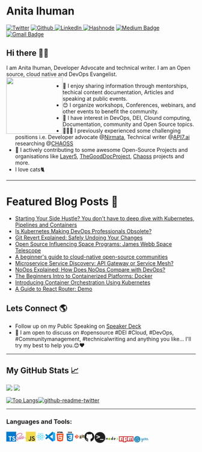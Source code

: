 # Anita Ihuman
[![Twitter](https://img.shields.io/twitter/follow/Anita_ihuman?style=social)](https://twitter.com/Anita_ihuman)
<a href="https://github.com/Anita-ihuman " target="_blank"><img alt="Github" src="https://img.shields.io/badge/-GitHub-181717?&style=flat-square&logo=github&logoColor=white" />
 <a href="https://www.linkedin.com/in/anita-ihuman/" target="_blank"><img alt="LinkedIn" src="https://img.shields.io/badge/-LinkedIn-0A66C2?&style=flat-square&logo=linkedin&logoColor=white" />
</a> 
<a href="https://movi.hashnode.dev"><img alt="Hashnode" src="https://img.shields.io/badge/-Hashnode-2962FF?logo=hashnode&style=flat-square"/></a>
[![Medium Badge](https://img.shields.io/badge/--03a57a?style=social&labelColor=black&logo=Medium&link=https://medium.com/@Anita-ihuman)](https://medium.com/@Anita-ihuman) 
[![Gmail Badge](https://img.shields.io/badge/--c14438?style=social&logo=Gmail&logoColor=red&link=mailto:charlesanita403@gmail.com)](mailto:charlesanita403@gmail.com)


## Hi there 👋🏽 
I am Anita Ihuman, Developer Advocate and technical writer.  I am an Open source, cloud native and DevOps Evangelist.  
 <a href="https://github.com/Anita-ihuman"><img align="left" width="150" height="150" src="https://ci3.googleusercontent.com/proxy/J9598pDwBaYqd4Aq9RPO_WxaeHybTUNFXMGlJ4-ob7UPjvktsbAldy692aW0vYFhZHNxc4fiExykgA4rygKR4u3c-59QfkpKzuDwnCST6m9rMX-lKoorcuqlPSWd-kTN6kqS1lp_=s0-d-e1-ft#https://octocat-generator-assets.githubusercontent.com/my-octocat-1615809367812.png"></a>

- 🎤 I enjoy sharing information through mentorships, techical content documentation, Articles and speaking at public events.
- 😊 I organize workshops, Conferences, webinars, and other events to benefit the community.
- 📌 I have interest in DevOps, DEI, Clound computing, Documentation, community and Open Source topics.
- 👩🏽‍💻 I previously experienced some challenging positions i.e. Developer advocate @[Nirmata](https://github.com/nirmata), Technical writer @[API7.ai](https://github.com/api7) researching @[CHAOSS](https://github.com/chaoss)
- 🌱 I actively contributing to some awesome Open-Source Projects and organisations like [Layer5](https://github.com/layer5io), [TheGoodDocProject](https://gitlab.com/tgdp), [Chaoss](https://github.com/chaoss) projects and more.
- I love cats🐈

---
# Featured Blog Posts 📘

<!-- BLOG-POST-LIST:START -->
- [Starting Your Side Hustle? You don't have to deep dive with Kubernetes, Pipelines and Containers](https://medium.com/@Anita-ihuman/starting-your-side-hustle-6002f1e56288)
- [Is Kubernetes Making DevOps Professionals Obsolete?](https://medium.com/@Anita-ihuman/is-kubernetes-making-devops-professionals-obsolete-e09f0dc070bb)
- [Git Revert Explained: Safely Undoing Your Changes](https://www.cloudbees.com/blog/git-revert-explained)
- [Open Source Influencing Space Programs: James Webb Space Telescope](https://sustainoss.org/blog/james-webb-space-telescope/)
- [A beginner's guide to cloud-native open-source communities](https://www.notion.so/About-Me-85a224cc28a64ed8a346e14044d8bcd2)
- [Microservice Service Discovery: API Gateway or Service Mesh?](https://blog.getambassador.io/microservice-service-discovery-api-gateway-or-service-mesh-77c468167025)
- [NoOps Explained: How Does NoOps Compare with DevOps?](https://www.splunk.com/en_us/blog/learn/noops-vs-devops.html?301=/en_us/blog/devops/what-is-noops-and-is-it-the-natural-evolution-of-devops.html)
- [The Beginners Intro to Containerized Platforms: Docker](https://movi.hashnode.dev/the-beginners-intro-to-containerized-platforms-docker-ckt9rvjdr0boa98s170rm7i6i)
- [Introducing Container Orchestration Using Kubernetes](https://movi.hashnode.dev/introducing-container-orchestration-using-kubernetes-cktemz89j02llyds1fmcm8xz2)
- [A Guide to React Router: Demo](https://movi.hashnode.dev/a-guide-to-react-router-demo-ckk13407306obqps1hso0ckb1)
<!-- BLOG-POST-LIST:END -->

## Lets Connect 🌎
- Follow up on my Public Speaking on <a href="https://www.notion.so/anitaihuman/Speaking-Engagements-78ce1075e0404898acd725b7e315f978"> Speaker Deck</a>
- 💬 I am open to discuss on  #opensource #DEI #Cloud, #DevOps, #Communitymanagement, #technicalwriting and anything you like... I'll try my best to help you.😊❤
---

 


## My GitHub Stats &#x1f4c8;
<p>
  <img width="48%" src="https://github-readme-stats.vercel.app/api?username=Anita-ihuman&show_icons=true&theme=tokyonight" />
  <img width="48%" src="https://github-readme-streak-stats.herokuapp.com/?user=Anita-ihuman&theme=tokyonight" />
 

[![Top Langs](https://github-readme-stats.vercel.app/api/top-langs/?username=Anita-ihuman&hide=java,html,css&theme=radical)](https://github.com/anuraghazra/github-readme-stats)<a href="https://twitter.com/Anita_ihuman"><img src="https://github-readme-twitter.gazf.vercel.app/api?id=Anita_ihuman&layout=wide"  width="500"  alt="github-readme-twitter"></a>

</p>

---

### Languages and Tools:
<img align="left" alt="typescript" width="26px" src="https://raw.githubusercontent.com/github/explore/80688e429a7d4ef2fca1e82350fe8e3517d3494d/topics/typescript/typescript.png" />
<img align="left" alt="Sass" width="26px" src="https://raw.githubusercontent.com/github/explore/80688e429a7d4ef2fca1e82350fe8e3517d3494d/topics/sass/sass.png" />
<img align="left" alt="JavaScript" width="26px" src="https://raw.githubusercontent.com/github/explore/80688e429a7d4ef2fca1e82350fe8e3517d3494d/topics/javascript/javascript.png" />
<img align="left" alt="React" width="26px" src="https://raw.githubusercontent.com/github/explore/80688e429a7d4ef2fca1e82350fe8e3517d3494d/topics/react/react.png" />
<img align="left" alt="Visual Studio Code" width="26px" src="https://raw.githubusercontent.com/github/explore/80688e429a7d4ef2fca1e82350fe8e3517d3494d/topics/visual-studio-code/visual-studio-code.png" />
<img align="left" alt="HTML5" width="26px" src="https://raw.githubusercontent.com/github/explore/80688e429a7d4ef2fca1e82350fe8e3517d3494d/topics/html/html.png" />
<img align="left" alt="CSS3" width="26px" src="https://raw.githubusercontent.com/github/explore/80688e429a7d4ef2fca1e82350fe8e3517d3494d/topics/css/css.png" />
<img align="left" alt="Git" width="26px" src="https://raw.githubusercontent.com/github/explore/80688e429a7d4ef2fca1e82350fe8e3517d3494d/topics/git/git.png" />
<img align="left" alt="GitHub" width="26px" src="https://raw.githubusercontent.com/github/explore/78df643247d429f6cc873026c0622819ad797942/topics/github/github.png" />
<img align="left" alt="Terminal" width="30px" src="https://raw.githubusercontent.com/github/explore/80688e429a7d4ef2fca1e82350fe8e3517d3494d/topics/terminal/terminal.png" />
<img align="left" src="https://github.com/devicons/devicon/blob/master/icons/nodejs/nodejs-original-wordmark.svg" alt="NodeJS" width="35" />
<img align="left" src="https://github.com/devicons/devicon/blob/master/icons/npm/npm-original-wordmark.svg" alt="npm" width="40" />
<img align="left" src="https://github.com/devicons/devicon/blob/master/icons/yarn/yarn-original-wordmark.svg" alt="yarn" width="40" /> 
<br />
